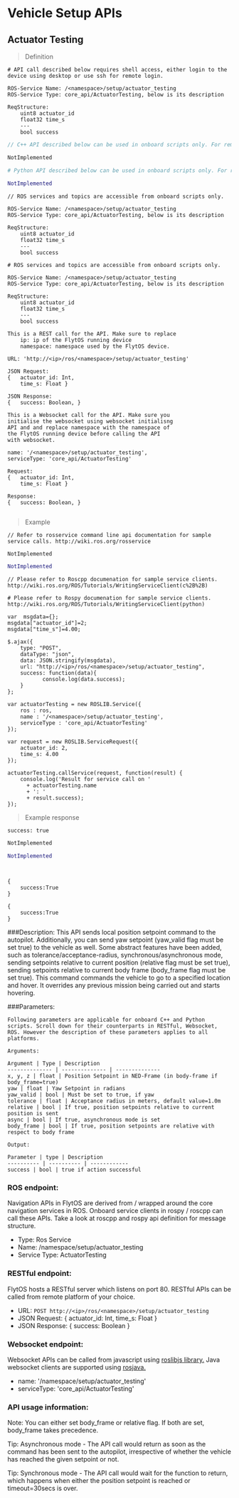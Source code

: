 # Vehicle Setup APIs
## Actuator Testing


> Definition

```shell
# API call described below requires shell access, either login to the device using desktop or use ssh for remote login.

ROS-Service Name: /<namespace>/setup/actuator_testing
ROS-Service Type: core_api/ActuatorTesting, below is its description

ReqStructure:
    uint8 actuator_id
    float32 time_s
    ---
    bool success
```

```cpp
// C++ API described below can be used in onboard scripts only. For remote scripts you can use http client libraries to call FlytOS REST endpoints from C++.

NotImplemented
```

```python
# Python API described below can be used in onboard scripts only. For remote scripts you can use http client libraries to call FlytOS REST endpoints from Python.

NotImplemented
```

```cpp--ros
// ROS services and topics are accessible from onboard scripts only.

ROS-Service Name: /<namespace>/setup/actuator_testing
ROS-Service Type: core_api/ActuatorTesting, below is its description

ReqStructure:
    uint8 actuator_id
    float32 time_s
    ---
    bool success
```

```python--ros
# ROS services and topics are accessible from onboard scripts only.

ROS-Service Name: /<namespace>/setup/actuator_testing
ROS-Service Type: core_api/ActuatorTesting, below is its description

ReqStructure:
    uint8 actuator_id
    float32 time_s
    ---
    bool success
```

```javascript--REST
This is a REST call for the API. Make sure to replace 
    ip: ip of the FlytOS running device
    namespace: namespace used by the FlytOS device.

URL: 'http://<ip>/ros/<namespace>/setup/actuator_testing'

JSON Request:
{   actuator_id: Int,
    time_s: Float }

JSON Response:
{   success: Boolean, }

```

```javascript--Websocket
This is a Websocket call for the API. Make sure you 
initialise the websocket using websocket initialisng 
API and and replace namespace with the namespace of 
the FlytOS running device before calling the API 
with websocket.

name: '/<namespace>/setup/actuator_testing',
serviceType: 'core_api/ActuatorTesting'

Request:
{   actuator_id: Int,
    time_s: Float }

Response:
{   success: Boolean, }


```


> Example

```shell
// Refer to rosservice command line api documentation for sample service calls. http://wiki.ros.org/rosservice

```

```cpp
NotImplemented
```

```python
NotImplemented
```

```cpp--ros
// Please refer to Roscpp documenation for sample service clients. http://wiki.ros.org/ROS/Tutorials/WritingServiceClient(c%2B%2B)
```

```python--ros
# Please refer to Rospy documenation for sample service clients. http://wiki.ros.org/ROS/Tutorials/WritingServiceClient(python)
```

```javascript--REST
var  msgdata={};
msgdata["actuator_id"]=2;
msgdata["time_s"]=4.00;

$.ajax({
    type: "POST",
    dataType: "json",
    data: JSON.stringify(msgdata),
    url: "http://<ip>/ros/<namespace>/setup/actuator_testing",  
    success: function(data){
           console.log(data.success);
    }
};

```

```javascript--Websocket
var actuatorTesting = new ROSLIB.Service({
    ros : ros,
    name : '/<namespace>/setup/actuator_testing',
    serviceType : 'core_api/ActuatorTesting'
});

var request = new ROSLIB.ServiceRequest({
    actuator_id: 2,
    time_s: 4.00
});

actuatorTesting.callService(request, function(result) {
    console.log('Result for service call on '
      + actuatorTesting.name
      + ': '
      + result.success);
});
```


> Example response

```shell
success: true
```

```cpp
NotImplemented
```

```python
NotImplemented
```

```cpp--ros

```

```python--ros

```

```javascript--REST
{
    success:True
}

```

```javascript--Websocket
{
    success:True
}

```





###Description:
This API sends local position setpoint command to the autopilot. Additionally, you can send yaw setpoint (yaw_valid flag must be set true) to the vehicle as well. Some abstract features have been added, such as tolerance/acceptance-radius, synchronous/asynchronous mode, sending setpoints relative to current position (relative flag must be set true), sending setpoints relative to current body frame (body_frame flag must be set true).
This command commands the vehicle to go to a specified location and hover. It overrides any previous mission being carried out and starts hovering.

###Parameters:
    
    Following parameters are applicable for onboard C++ and Python scripts. Scroll down for their counterparts in RESTful, Websocket, ROS. However the description of these parameters applies to all platforms. 
    
    Arguments:
    
    Argument | Type | Description
    -------------- | -------------- | --------------
    x, y, z | float | Position Setpoint in NED-Frame (in body-frame if body_frame=true)
    yaw | float | Yaw Setpoint in radians
    yaw_valid | bool | Must be set to true, if yaw 
    tolerance | float | Acceptance radius in meters, default value=1.0m 
    relative | bool | If true, position setpoints relative to current position is sent
    async | bool | If true, asynchronous mode is set
    body_frame | bool | If true, position setpoints are relative with respect to body frame
    
    Output:
    
    Parameter | type | Description
    ---------- | ---------- | ------------
    success | bool | true if action successful

### ROS endpoint:
Navigation APIs in FlytOS are derived from / wrapped around the core navigation services in ROS. Onboard service clients in rospy / roscpp can call these APIs. Take a look at roscpp and rospy api definition for message structure. 

* Type: Ros Service</br> 
* Name: /namespace/setup/actuator_testing</br>
* Service Type: ActuatorTesting

### RESTful endpoint:
FlytOS hosts a RESTful server which listens on port 80. RESTful APIs can be called from remote platform of your choice.

* URL: ````POST http://<ip>/ros/<namespace>/setup/actuator_testing````
* JSON Request:
{
    actuator_id: Int,
    time_s: Float
}
* JSON Response:
{
    success: Boolean
}


### Websocket endpoint:
Websocket APIs can be called from javascript using  [roslibjs library.](https://github.com/RobotWebTools/roslibjs) 
Java websocket clients are supported using [rosjava.](http://wiki.ros.org/rosjava)

* name: '/namespace/setup/actuator_testing'</br>
* serviceType: 'core_api/ActuatorTesting'


### API usage information:
Note: You can either set body_frame or relative flag. If both are set, body_frame takes precedence.

Tip: Asynchronous mode - The API call would return as soon as the command has been sent to the autopilot, irrespective of whether the vehicle has reached the given setpoint or not.

Tip: Synchronous mode - The API call would wait for the function to return, which happens when either the position setpoint is reached or timeout=30secs is over.

